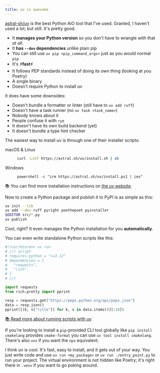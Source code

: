 ```yaml
---
title: uv is awesome
---
```


[astral-sh/uv](https://github.com/astral-sh/uv) is the best Python AiO tool that I've used. Granted, I haven't used a lot; but still. It's pretty good.

- It **manages your Python version** so you don't have to wrangle with that _at all_.
- It **has `--dev` dependencies** unlike plain pip
- You can still use `uv pip <pip_command_args>` just as you would normal `pip`
- It's **⚡fast⚡**
- It follows PEP standards instead of doing its own thing (looking at you Poetry)
- A single binary
- Doesn't require Python to install uv

It does have some downsides:

- Doesn't bundle a formatter or linter (still have to `uv add ruff`)
- Doesn't have a task runner (no `uv task <task_name>`)
- Nobody knows about it
- People confuse it with `rye`
- It doesn't have its own build backend (yet)
- It doesn't bundle a type hint checker

The easiest way to install uv is through one of their installer scripts:

<dl>
<dt>macOS & Linux
<dd>

```sh
curl -LsSf https://astral.sh/uv/install.sh | sh
```

<dt>Windows
<dd>

```pwsh
powershell -c "irm https://astral.sh/uv/install.ps1 | iex"
```

</dl>

📚 You can find more installation instructions on [the uv website](https://docs.astral.sh/uv/).

Now to create a Python package and publish it to PyPI is as simple as this:

```sh
uv init --lib
uv add --dev ruff pyright poethepoet pyinstaller
$EDITOR src/*.py
uv publish
```

Cool, right? It even manages the Python installation for you **automatically**.

You can even write standalone Python scripts like this:

```py
#!/usr/bin/env uv run
# /// script
# requires-python = ">=3.12"
# dependencies = [
#   "requests",
#   "rich",
# ]
# ///

import requests
from rich.pretty import pprint

resp = requests.get("https://peps.python.org/api/peps.json")
data = resp.json()
pprint([(k, v["title"]) for k, v in data.items()][:10])
```

[📚 Read more about running scripts with uv](https://docs.astral.sh/uv/guides/scripts/)

If you're looking to install a `pip`-provided CLI tool globally like `pip install cmakelang` provides `cmake-format` you can use `uv tool install cmakelang`. There's also `uvx` if you want the `npx` equivalent.

I think uv is cool. It's fast, easy to install, and it gets out of your way. You just write code and use `uv run <my_package>` or `uv run ./entry_point.py` to run your project. The virtual environment is not hidden like Poetry; it's right there in `.venv` if you want to go poking around.
